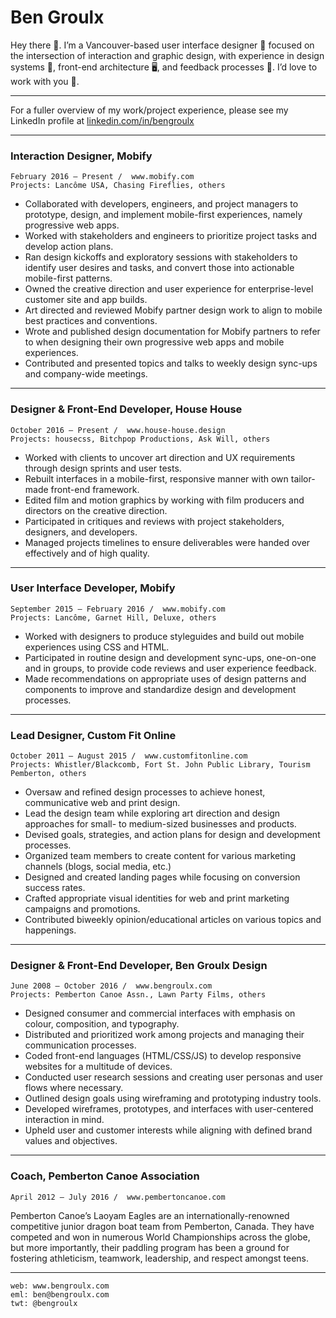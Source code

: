 # Ben Groulx

Hey there 👋. I’m a Vancouver-based user interface designer 💯 focused on the intersection of interaction and graphic design, with experience in design systems 🔗, front-end architecture 🖥, and feedback processes 💬. I’d love to work with you 💖.

***

For a fuller overview of my work/project experience, please see my LinkedIn profile at [linkedin.com/in/bengroulx](linkedin.com/in/bengroulx)

***

### Interaction Designer, Mobify
```
February 2016 — Present /  www.mobify.com
Projects: Lancôme USA, Chasing Fireflies, others
```
* Collaborated with developers, engineers, and project managers to prototype, design, and implement mobile-first experiences, namely progressive web apps.
* Worked with stakeholders and engineers to prioritize project tasks and develop action plans.
* Ran design kickoffs and exploratory sessions with stakeholders to identify user desires and tasks, and convert those into actionable mobile-first patterns.
* Owned the creative direction and user experience for enterprise-level customer site and app builds.
* Art directed and reviewed Mobify partner design work to align to mobile best practices and conventions.
* Wrote and published design documentation for Mobify partners to refer to when designing their own progressive web apps and mobile experiences.
* Contributed and presented topics and talks to weekly design sync-ups and company-wide meetings.

***

### Designer & Front-End Developer, House House
```
October 2016 — Present /  www.house-house.design
Projects: housecss, Bitchpop Productions, Ask Will, others
```
* Worked with clients to uncover art direction and UX requirements through design sprints and user tests.
* Rebuilt interfaces in a mobile-first, responsive manner with own tailor-made front-end framework.
* Edited film and motion graphics by working with film producers and directors on the creative direction.
* Participated in critiques and reviews with project stakeholders, designers, and developers.
* Managed projects timelines to ensure deliverables were handed over effectively and of high quality. 

***

### User Interface Developer, Mobify
```
September 2015 — February 2016 /  www.mobify.com
Projects: Lancôme, Garnet Hill, Deluxe, others
```
* Worked with designers to produce styleguides and build out mobile experiences using CSS and HTML.
* Participated in routine design and development sync-ups, one-on-one and in groups, to provide code reviews and user experience feedback.
* Made recommendations on appropriate uses of design patterns and components to improve and standardize design and development processes.

***

### Lead Designer, Custom Fit Online
```
October 2011 — August 2015 /  www.customfitonline.com
Projects: Whistler/Blackcomb, Fort St. John Public Library, Tourism Pemberton, others
```
* Oversaw and refined design processes to achieve honest, communicative web and print design.
* Lead the design team while exploring art direction and design approaches for small- to medium-sized businesses and products.
* Devised goals, strategies, and action plans for design and development processes.
* Organized team members to create content for various marketing channels (blogs, social media, etc.)
* Designed and created landing pages while focusing on conversion success rates.
* Crafted appropriate visual identities for web and print marketing campaigns and promotions.
* Contributed biweekly opinion/educational articles on various topics and happenings.

***

### Designer & Front-End Developer, Ben Groulx Design
```
June 2008 — October 2016 /  www.bengroulx.com
Projects: Pemberton Canoe Assn., Lawn Party Films, others
```
* Designed consumer and commercial interfaces with emphasis on colour, composition, and typography.
* Distributed and prioritized work among projects and managing their communication processes.
* Coded front-end languages (HTML/CSS/JS) to develop responsive websites for a multitude of devices.
* Conducted user research sessions and creating user personas and user flows where necessary.
* Outlined design goals using wireframing and prototyping industry tools.
* Developed wireframes, prototypes, and interfaces with user-centered interaction in mind.
* Upheld user and customer interests while aligning with defined brand values and objectives.

***

### Coach, Pemberton Canoe Association
```
April 2012 — July 2016 /  www.pembertoncanoe.com
```
Pemberton Canoe’s Laoyam Eagles are an internationally-renowned competitive junior dragon boat team from Pemberton, Canada. They have competed and won in numerous World Championships across the globe, but more importantly, their paddling program has been a ground for fostering athleticism, teamwork, leadership, and respect amongst teens.

***

```
web: www.bengroulx.com
eml: ben@bengroulx.com
twt: @bengroulx
```
